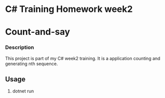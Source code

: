 # C# Training Homework week2 
# Count-and-say

### Description
This project is part of my C# week2 training. It is a application counting and generating nth sequence.

## Usage
1. dotnet run

